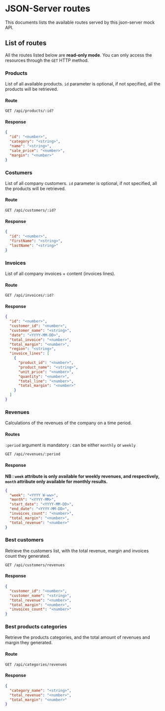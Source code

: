 # JSON-Server routes

This documents lists the available routes served by this json-server mock API.

## List of routes

All the routes listed below are **read-only mode**.
You can only access the resources through the `GET` HTTP method.

### Products

List of all available products. `id` parameter is optional, if not specified, all the products will be retrieved.

#### Route

```http request
GET /api/products/:id?
```

#### Response

```json
{
  "id": "<number>",
  "category": "<string>",
  "name": "<string>",
  "sale_price": "<number>",
  "margin": "<number>"
}
```

### Costumers

List of all company customers. `id` parameter is optional, if not specified, all the products will be retrieved.

#### Route

```http request
GET /api/customers/:id?
```

#### Response

```json
{
  "id": "<number>",
  "firstName": "<string>",
  "lastName": "<string>"
}
```

### Invoices

List of all company invoices + content (invoices lines).

#### Route

```http request
GET /api/invoices/:id?
```

#### Response

```json
{
  "id": "<number>",
  "customer_id": "<number>",
  "customer_name": "<string>",
  "date": "<YYYY-MM-DD>",
  "total_invoice": "<number>",
  "total_margin": "<number>",
  "region": "<string>",
  "invoice_lines": [
    {
      "product_id": "<number>",
      "product_name": "<string>",
      "unit_price": "<number>",
      "quantity": "<number>",
      "total_line": "<number>",
      "total_margin": "<number>"
    }
  ]
}
```

### Revenues

Calculations of the revenues of the company on a time period.

#### Routes

`:period` argument is mandatory : can be either `monthly` or `weekly`

```http request
GET /api/revenues/:period
```

#### Response

**NB : `week` attribute is only available for weekly revenues, and respectively, `month` attribute only available for monthly results.**

```json
{
  "week": "<YYYY W-ww>",
  "month": "<YYYY-MM>",
  "start_date": "<YYYY-MM-DD>",
  "end_date": "<YYYY-MM-DD>",
  "invoices_count": "<number>",
  "total_margin": "<number>",
  "total_revenue": "<number>"
}
```

### Best customers

Retrieve the customers list, with the total revenue, margin and invoices count they generated.

```http request
GET /api/customers/revenues
```

#### Response

```json
{
  "customer_id": "<number>",
  "customer_name": "<string>",
  "total_revenue": "<number>",
  "total_margin": "<number>",
  "invoices_count": "<number>"
}
```

### Best products categories

Retrieve the products categories, and the total amount of revenues and margin they generated.

#### Route

```http request
GET /api/categories/revenues
```

#### Response

```json
{
  "category_name": "<string>",
  "total_revenue": "<number>",
  "total_margin": "<number>"
}
```
